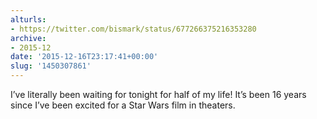```yaml
---
alturls:
- https://twitter.com/bismark/status/677266375216353280
archive:
- 2015-12
date: '2015-12-16T23:17:41+00:00'
slug: '1450307861'
---
```


I’ve literally been waiting for tonight for half of my life! It’s been 16 years since I’ve been excited for a Star Wars film in theaters.

